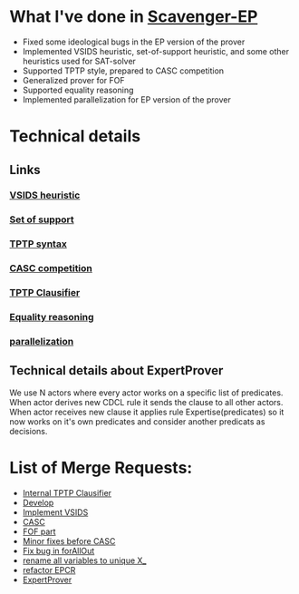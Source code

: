 # What I've done in [Scavenger-EP](https://gitlab.com/aossie/Scavenger)

 * Fixed some ideological bugs in the EP version of the prover
 * Implemented VSIDS heuristic, set-of-support heuristic, and some other heuristics used for SAT-solver
 * Supported TPTP style, prepared to CASC competition
 * Generalized prover for FOF 
 * Supported equality reasoning
 * Implemented parallelization for EP version of the prover

# Technical details
## Links
### [VSIDS heuristic](https://arxiv.org/pdf/1506.08905.pdf)
### [Set of support](http://www.doc.ic.ac.uk/~sgc/teaching/pre2012/v231/lecture9.html)
### [TPTP syntax](http://www.cs.miami.edu/~tptp/TPTP/SyntaxBNF.html#formula_role)
### [CASC competition](http://www.cs.miami.edu/~tptp/CASC/)
### [TPTP Clausifier](http://www.cs.miami.edu/home/geoff/Papers/Journal/1996_SM96_SACJ.pdf)
### [Equality reasoning](https://en.wikipedia.org/wiki/First-order_logic#Equality_and_its_axioms)
### [parallelization](http://profs.sci.univr.it/~bonacina/papers/LNCS-2017PTP.pdf)
## Technical details about ExpertProver
We use N actors where every actor works on a specific list of predicates. 
When actor derives new CDCL rule it sends the clause to all other actors.
When actor receives new clause it applies rule Expertise(predicates) so it now works on 
it's own predicates and consider another predicats as decisions.

# List of Merge Requests:
 * [Internal TPTP Clausifier](https://gitlab.com/aossie/Scavenger/merge_requests/2)
 * [Develop](https://gitlab.com/aossie/Scavenger/merge_requests/4)
 * [Implement VSIDS](https://gitlab.com/aossie/Scavenger/merge_requests/5)
 * [CASC](https://gitlab.com/aossie/Scavenger/merge_requests/6)
 * [FOF part](https://gitlab.com/aossie/Scavenger/merge_requests/7)
 * [Minor fixes before CASC](https://gitlab.com/aossie/Scavenger/merge_requests/8)
 * [Fix bug in forAllOut](https://gitlab.com/aossie/Scavenger/merge_requests/10)
 * [rename all variables to unique X_<number>](https://gitlab.com/aossie/Scavenger/merge_requests/11)
 * [refactor EPCR](https://gitlab.com/aossie/Scavenger/merge_requests/9)
 * [ExpertProver](https://gitlab.com/aossie/Scavenger/merge_requests/12)

